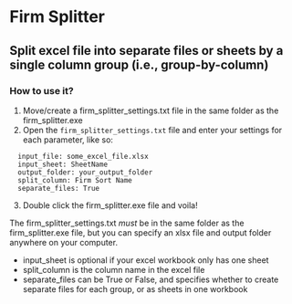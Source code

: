 # Firm Splitter
## Split excel file into separate files or sheets by a single column group (i.e., group-by-column)


### How to use it?

1. Move/create a firm_splitter_settings.txt file in the same folder as the firm_splitter.exe
2. Open the `firm_splitter_settings.txt` file and enter your settings for each parameter, like so:
```
  input_file: some_excel_file.xlsx
  input_sheet: SheetName
  output_folder: your_output_folder
  split_column: Firm Sort Name
  separate_files: True
```
3. Double click the firm_splitter.exe file and voila!


The firm_splitter_settings.txt *must* be in the same folder as the firm_splitter.exe file, but you can specify an xlsx file and output folder anywhere on your computer.

- input_sheet is optional if your excel workbook only has one sheet
- split_column is the column name in the excel file
- separate_files can be True or False, and specifies whether to create separate files for each group, or as sheets in one workbook


